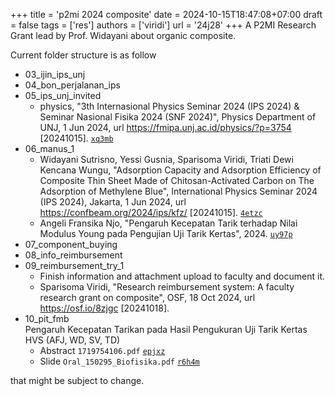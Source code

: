 +++
title = 'p2mi 2024 composite'
date = 2024-10-15T18:47:08+07:00
draft = false
tags = ['res']
authors = ['viridi']
url = '24j28'
+++
A P2MI Research Grant lead by Prof. Widayani about organic composite.

<!--more-->

Current folder structure is as follow

+ 03_ijin_ips_unj
+ 04_bon_perjalanan_ips
+ 05_ips_unj_invited
  - physics, "3th Internasional Physics Seminar 2024 (IPS 2024) &amp; Seminar Nasional Fisika 2024 (SNF 2024)", Physics Department of UNJ, 1 Jun 2024, url https://fmipa.unj.ac.id/physics/?p=3754 [20241015]. [`xq3mb`](https://osf.io/xq3mb)
+ 06_manus_1
  - Widayani Sutrisno, Yessi Gusnia, Sparisoma Viridi, Triati Dewi Kencana Wungu, "Adsorption Capacity and Adsorption Efficiency of Composite Thin Sheet Made of   Chitosan-Activated Carbon on The Adsorption of Methylene Blue", International Physics Seminar 2024 (IPS 2024), Jakarta, 1 Jun 2024, url https://confbeam.org/2024/ips/kfz/ [20241015]. [`4etzc`](https://osf.io/4etzc)
  - Angeli Fransika Njo, "Pengaruh Kecepatan Tarik terhadap Nilai Modulus Young pada Pengujian Uji Tarik Kertas", 2024. [`uy97p`](https://osf.io/uy97p)
+ 07_component_buying
+ 08_info_reimbursement
+ 09_reimbursement_try_1
  - Finish information and attachment upload to faculty and document it.
  - Sparisoma Viridi, "Research reimbursement system: A faculty research  grant on composite", OSF, 18 Oct 2024, url https://osf.io/8zjgc [20241018].
+ 10_pit_fmb \
Pengaruh Kecepatan Tarikan pada Hasil Pengukuran Uji Tarik Kertas HVS (AFJ, WD, SV, TD)
  - Abstract `1719754106.pdf` [`epjxz`](https://osf.io/epjxz)
  - Slide `Oral_150295_Biofisika.pdf` [`r6h4m`](https://osf.io/r6h4m)

that might be subject to change.